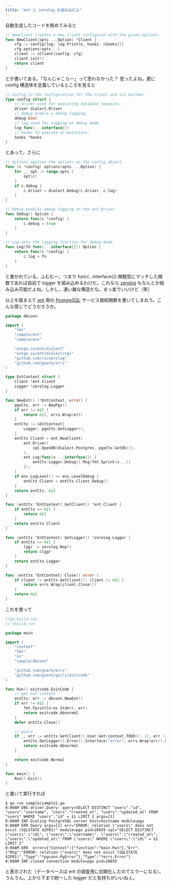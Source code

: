 ```yaml
---
title: "ent に zerolog を組み込むよ"
---
```


自動生成したコードを眺めてみると

```go:ent/client.go
// NewClient creates a new client configured with the given options.
func NewClient(opts ...Option) *Client {
    cfg := config{log: log.Println, hooks: &hooks{}}
    cfg.options(opts...)
    client := &Client{config: cfg}
    client.init()
    return client
}
```

とか書いてある。「なんじゃこらー」って思わなかった？ 思ったよね。更に config 構造体を定義しているところを見ると

```go:ent/config.go
// Config is the configuration for the client and its builder.
type config struct {
    // driver used for executing database requests.
    driver dialect.Driver
    // debug enable a debug logging.
    debug bool
    // log used for logging on debug mode.
    log func(...interface{})
    // hooks to execute on mutations.
    hooks *hooks
}
```

とあって，さらに

```go:ent/config.go
// Options applies the options on the config object.
func (c *config) options(opts ...Option) {
    for _, opt := range opts {
        opt(c)
    }
    if c.debug {
        c.driver = dialect.Debug(c.driver, c.log)
    }
}

// Debug enables debug logging on the ent.Driver.
func Debug() Option {
    return func(c *config) {
        c.debug = true
    }
}

// Log sets the logging function for debug mode.
func Log(fn func(...interface{})) Option {
    return func(c *config) {
        c.log = fn
    }
}
```

と書かれている。ふむむー。つまり func(...interface{}) 関数型にマッチした関数であれば自前で logger を組み込めるわけだ。これなら [zerolog][github.com/rs/zerolog] もなんとか組み込み可能だよね。しかし，凄い雑な構造だな。まっ楽でいいけど（笑）

以上を踏まえて [ent] 用の [PostgreSQL] サービス接続関数を書いてしまおう。こんな感じでどうだろうか。

```go:dbconn/entclient.go
package dbconn

import (
    "fmt"
    "sample/ent"
    "sample/env"

    "entgo.io/ent/dialect"
    "entgo.io/ent/dialect/sql"
    "github.com/rs/zerolog"
    "github.com/goark/errs"
)

type EntContext struct {
    Client *ent.Client
    Logger *zerolog.Logger
}

func NewEnt() (*EntContext, error) {
    pgxCtx, err := NewPgx()
    if err != nil {
        return nil, errs.Wrap(err)
    }
    entCtx := &EntContext{
        Logger: pgxCtx.GetLogger(),
    }
    entCtx.Client = ent.NewClient(
        ent.Driver(
            sql.OpenDB(dialect.Postgres, pgxCtx.GetDb()),
        ),
        ent.Log(func(v ...interface{}) {
            entCtx.Logger.Debug().Msg(fmt.Sprint(v...))
        }),
    )
    if env.LogLevel() >= env.LevelDebug {
        entCtx.Client = entCtx.Client.Debug()
    }
    return entCtx, nil
}

func (entCtx *EntContext) GetClient() *ent.Client {
    if entCtx == nil {
        return nil
    }
    return entCtx.Client
}

func (entCtx *EntContext) GetLogger() *zerolog.Logger {
    if entCtx == nil {
        lggr := zerolog.Nop()
        return &lggr
    }
    return entCtx.Logger
}

func (entCtx *EntContext) Close() error {
    if client := entCtx.GetClient(); client != nil {
        return errs.Wrap(client.Close())
    }
    return nil
}
```

これを使って


```go:sample1.go
//go:build run
// +build run

package main

import (
    "context"
    "fmt"
    "os"
    "sample/dbconn"

    "github.com/goark/errs"
    "github.com/goark/gocli/exitcode"
)

func Run() exitcode.ExitCode {
    // get ent context
    entCtx, err := dbconn.NewEnt()
    if err != nil {
        fmt.Fprintln(os.Stderr, err)
        return exitcode.Abnormal
    }
    defer entCtx.Close()

    // query
    if _, err := entCtx.GetClient().User.Get(context.TODO(), 1); err != nil {
        entCtx.GetLogger().Error().Interface("error", errs.Wrap(err)).Send()
        return exitcode.Abnormal
    }

    return exitcode.Normal
}

func main() {
    Run().Exit()
}
```

と書いて実行すれば

```
$ go run sample/sample1.go 
0:00AM DBG driver.Query: query=SELECT DISTINCT "users"."id", "users"."username", "users"."created_at", "users"."updated_at" FROM "users" WHERE "users"."id" = $1 LIMIT 2 args=[1]
0:00AM INF Dialing PostgreSQL server host=hostname module=pgx
0:00AM ERR Query args=[1] err="ERROR: relation \"users\" does not exist (SQLSTATE 42P01)" module=pgx pid=28859 sql="SELECT DISTINCT \"users\".\"id\", \"users\".\"username\", \"users\".\"created_at\", \"users\".\"updated_at\" FROM \"users\" WHERE \"users\".\"id\" = $1 LIMIT 2"
0:00AM ERR  error={"Context":{"function":"main.Run"},"Err":{"Msg":"ERROR: relation \"users\" does not exist (SQLSTATE 42P01)","Type":"*pgconn.PgError"},"Type":"*errs.Error"}
0:00AM INF closed connection module=pgx pid=28859
```

と表示された（データベースは ent の調査用に初期化したのでエラーになる）。うんうん。上から下まで統一した logger だと気持ちがいいねぇ。

[github.com/rs/zerolog]: https://github.com/rs/zerolog "rs/zerolog: Zero Allocation JSON Logger"
[ent]: https://entgo.io/
[PostgreSQL]: https://www.postgresql.org/ "PostgreSQL: The world's most advanced open source database"
[Go]: https://go.dev/
[github.com/ent/ent]: https://github.com/ent/ent "ent/ent: An entity framework for Go"
[database/sql]: https://pkg.go.dev/database/sql "sql package - database/sql - pkg.go.dev"
[github.com/jackc/pgx]: https://github.com/jackc/pgx "jackc/pgx: PostgreSQL driver and toolkit for Go"
